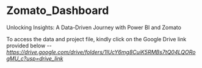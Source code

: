 # Zomato_Dashboard
Unlocking Insights: A Data-Driven Journey with Power BI and Zomato

To access the data and project file, kindly click on the Google Drive link provided below -- 
*https://drive.google.com/drive/folders/1lUcY6mg8CuiK5RMBs7tQ04LQORogMU_c?usp=drive_link*
